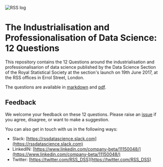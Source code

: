 ![RSS log][logo]

[logo]: https://github.com/rssdatascience/industrialisation/raw/master/RSS_logo.png "RSS Logo"

 # The Industrialisation and Professionalisation of Data Science: 12 Questions
 
 This repository contains the 12 Questions around the industrialisation and professionalisarion of data science published by the Data Science Section of the Royal Statistical Society at the section's launch on 19th June 2017, at the RSS offices in Errol Street, London.

 The questions are available in [markdown](industrialisation.md) and [pdf](industrialisation.pdf).

 ## Feedback

We welcome your feedback on these 12 questions. Please raise an [issue](https://github.com/rssdatascience/industrialisation/issues) if you agree, disagree, or want to make a suggestion.

You can also get in touch with us in the following ways:

* Slack: [https://rssdatascience.slack.com](https://rssdatascience.slack.com)
* LinkedIN: [https://www.linkedin.com/company-beta/11150048/](https://www.linkedin.com/company-beta/11150048/)
* Twitter: [https://twitter.com/RSS_DSS](https://twitter.com/RSS_DSS)

